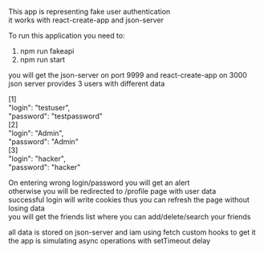 This app is representing fake user authentication   
it works with react-create-app and json-server   
   
To run this application you need to:   
1. npm run fakeapi   
2. npm run start   
   
you will get the json-server on port 9999 and react-create-app on 3000    
json server provides 3 users with different data   
   
[1]   
"login": "testuser",   
"password": "testpassword"   
[2]   
"login": "Admin",   
"password": "Admin"   
[3]   
"login": "hacker",   
"password": "hacker"   
   
On entering wrong login/password you will get an alert   
otherwise you will be redirected to /profile page with user data   
successful login will write cookies thus you can refresh the page without losing data   
you will get the friends list where you can add/delete/search your friends   


all data is stored on json-server and iam using fetch custom hooks to get it   
the app is simulating async operations with setTimeout delay   